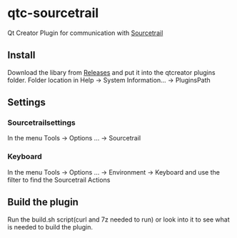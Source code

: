 # qtc-sourcetrail

Qt Creator Plugin for communication with [Sourcetrail](https://sourcetrail.com)

## Install

Download the libary from [Releases](https://github.com/CoatiSoftware/qtc-sourcetrail/releases) and put it into the qtcreator plugins folder.
Folder location in Help -> System Information... -> PluginsPath

## Settings

### Sourcetrailsettings

In the menu Tools -> Options ... -> Sourcetrail

### Keyboard

In the menu Tools -> Options ... -> Environment -> Keyboard and use the filter to find the Sourcetrail Actions

## Build the plugin

Run the build.sh script(curl and 7z needed to run) or look into it to see what is needed to build the plugin.



